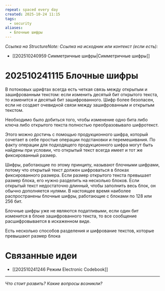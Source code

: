 ```yaml
---
repeat: spaced every day
created: 2025-10-24 11:15
tags:
  - security
aliases:
  - Блочные шифры
---
```

*Ссылка на StructureNote:*
*Ссылка на исходник или контекст (если есть):*
- [[202510240959 Симметричные шифры|Симметричные шифры]] 

# 202510241115 Блочные шифры

В потоковых шрифтах всегда есть четкая связь между открытым и зашифрованным текстом: если изменить десятый бит открытого текста, то изменится и десятый бит зашифрованного. Шифр более безопасен, если не создает очевидной связи между зашифрованным и открытым текстом.

Необходимо было добиться того, чтобы изменение одно бита либо ключа либо открытого текста полностью преобразовывало шифротекст.

Этого можно достичь с помощью продукционного шифра, который сочетает в себе простые операции подстановки и перемешивания. По факту операции для подходящего продукционного шифра могут быть найдены при условии, что открытый текст всегда имеет и тот же фиксированный размер.

Шифры, работающие по этому принципу, называют блочными шифрами, потому что открытый текст должен шифроваться в блоках фиксированного размера. Если размер открытого текста превышает размер блока, его нужно разделить на несколько блоков. Если открытый текст недостаточно длинный, чтобы заполнить весь блок, он обычно дополняется нулями. В настоящее время наиболее распространены блочные шифры‚ работающие с блоками по 128 или 256 бит.

Блочные шифры уже не являются податливыми, если один бит изменится в блоке зашифрованного текста, то все сообщение расшифровывается в искаженном виде.

Есть несколько способов разделения и шифрование текстов, которые превышают размер блока
# Связанные идеи

- [[202510241246 Режим Electronic Codebook]] 

---

*Что стоит развить? Какие вопросы возникли?*
